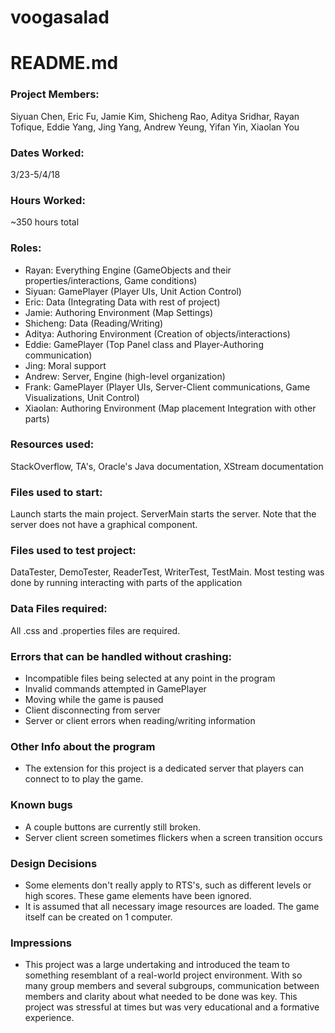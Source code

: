 # voogasalad

README.md
===
### Project Members:
Siyuan Chen, Eric Fu, Jamie Kim, Shicheng Rao, Aditya Sridhar, Rayan Tofique, Eddie Yang, Jing Yang, Andrew Yeung, Yifan Yin, Xiaolan You
### Dates Worked:
3/23-5/4/18
### Hours Worked:
~350 hours total
### Roles:
* Rayan: Everything Engine (GameObjects and their properties/interactions, Game conditions)
* Siyuan: GamePlayer (Player UIs, Unit Action Control)
* Eric: Data (Integrating Data with rest of project)
* Jamie: Authoring Environment (Map Settings)
* Shicheng: Data (Reading/Writing)
* Aditya: Authoring Environment (Creation of objects/interactions)
* Eddie: GamePlayer (Top Panel class and Player-Authoring communication) 
* Jing: Moral support
* Andrew: Server, Engine (high-level organization)
* Frank: GamePlayer (Player UIs, Server-Client communications, Game Visualizations, Unit Control) 
* Xiaolan: Authoring Environment (Map placement Integration with other parts)

### Resources used:
StackOverflow, TA's, Oracle's Java documentation, XStream documentation
### Files used to start:
Launch starts the main project. ServerMain starts the server.
Note that the server does not have a graphical component.
### Files used to test project:
DataTester, DemoTester, ReaderTest, WriterTest, TestMain. Most testing was done by running interacting with parts of the application
### Data Files required:
All .css and .properties files are required.
### Errors that can be handled without crashing:
* Incompatible files being selected at any point in the program
* Invalid commands attempted in GamePlayer
* Moving while the game is paused
* Client disconnecting from server
* Server or client errors when reading/writing information

### Other Info about the program
* The extension for this project is a dedicated server that players can connect to to play the game.

### Known bugs
* A couple buttons are currently still broken.
* Server client screen sometimes flickers when a screen transition occurs

### Design Decisions
* Some elements don't really apply to RTS's, such as different levels or high scores. These game elements have been ignored.
* It is assumed that all necessary image resources are loaded. The game itself can be created on 1 computer.

### Impressions
* This project was a large undertaking and introduced the team to something resemblant of a real-world project environment. With so many group members and several subgroups, communication between members and clarity about what needed to be done was key. This project was stressful at times but was very educational and a formative experience.

